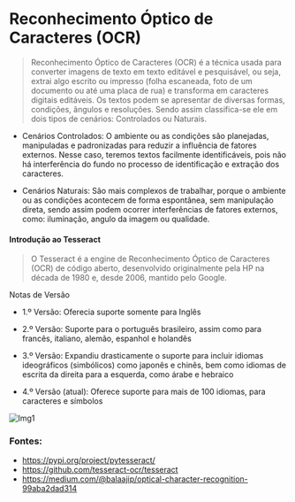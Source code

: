 # Reconhecimento Óptico de Caracteres (OCR)

> Reconhecimento Óptico de Caracteres (OCR) é a técnica usada para converter imagens de texto em texto editável e pesquisável, ou seja, extrai algo escrito ou impresso (folha escaneada, foto de um documento ou até uma placa de rua) e transforma em caracteres digitais editáveis. Os textos podem se apresentar de diversas formas, condições, ângulos e resoluções. Sendo assim classifica-se ele em dois tipos de cenários: Controlados ou Naturais.

- Cenários Controlados: O ambiente ou as condições são planejadas, manipuladas e padronizadas para reduzir a influência de fatores externos. Nesse caso, teremos textos facilmente identificáveis, pois não há interferência do fundo no processo de identificação e extração dos caracteres.

- Cenários Naturais: São mais complexos de trabalhar, porque o ambiente ou as condições acontecem de forma espontânea, sem manipulação direta, sendo assim podem ocorrer interferências de fatores externos, como: iluminação, angulo da imagem ou qualidade.

#### Introdução ao Tesseract

> O Tesseract é a engine de Reconhecimento Óptico de Caracteres (OCR) de código aberto, desenvolvido originalmente pela HP na década de 1980 e, desde 2006, mantido pelo Google.

Notas de Versão 
- 1.º Versão: Oferecia suporte somente para Inglês

- 2.º Versão: Suporte para o português brasileiro, assim como para francês, italiano, alemão, espanhol e holandês

- 3.º Versão: Expandiu drasticamente o suporte para incluir idiomas ideográficos (simbólicos) como japonês e chinês, bem como idiomas de escrita da direita para a esquerda, como árabe e hebraico

- 4.º Versão (atual): Oferece suporte para mais de 100 idiomas, para caracteres e símbolos

![Img1](https://github.com/user-attachments/assets/c7ab8af2-e6d1-4623-99d7-35d8e0942773)

### Fontes:
- https://pypi.org/project/pytesseract/ 
- https://github.com/tesseract-ocr/tesseract
- https://medium.com/@balaajip/optical-character-recognition-99aba2dad314
